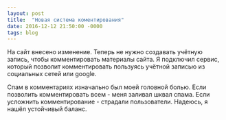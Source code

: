 ```yaml
---
layout: post
title:  "Новая система коментирования"
date: 2016-12-12 21:50:00 -0000
tags: blog
---
```


На сайт внесено изменение. Теперь не нужно создавать учётную запись, чтобы комментировать материалы сайта. Я подключил сервис, который позволит комментировать пользуясь учётной записью из социальных сетей или google. 

Спам в комментариях изначально был моей головной болью. Если позволить комментировать всем - меня заливал шквал спама. Если усложнить комментирование - страдали пользователи. Надеюсь, я нашёл устойчивый баланс.